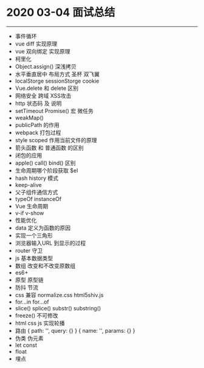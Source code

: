 # 2020 03-04 面试总结
-------------
* 事件循环
* vue diff 实现原理
* vue 双向绑定 实现原理
* 柯里化
* Object.assign() 深浅拷贝
* 水平垂直居中  布局方式 圣杯 双飞翼
* localStorge sessionStorge cookie
* Vue.delete 和 delete 区别
* 网络安全 跨域 XSS攻击
* http 状态码 及 说明
* setTimeout Promise() 宏 微任务 
* weakMap()
* publicPath 的作用 
* webpack 打包过程
* style scoped 作用当前文件的原理
* 箭头函数 和 普通函数 的区别
* 闭包的应用
* apple()  call()  bind() 区别
* 生命周期哪个阶段获取 $el
* hash  history 模式
* keep-alive
* 父子组件通信方式  
* typeOf instanceOf 
* Vue 生命周期
* v-if v-show
* 性能优化
* data 定义为函数的原因
* 实现一个三角形 
* 浏览器输入URL 到显示的过程 
* router 守卫
* js 基本数据类型
* 数组  改变和不改变原数组
* es6+ 
* 原型 原型链
* 防抖 节流
* css 兼容 normalize.css  html5shiv.js
* for...in  for...of 
* slice()  splice()  substr()  substring()
* freeze() 不可修改
* html css  js 实现轮播
* 路由 { path: '', query: {} } { name: '', params: {} }
* 伪类 伪元素
* let const 
* float
* 埋点